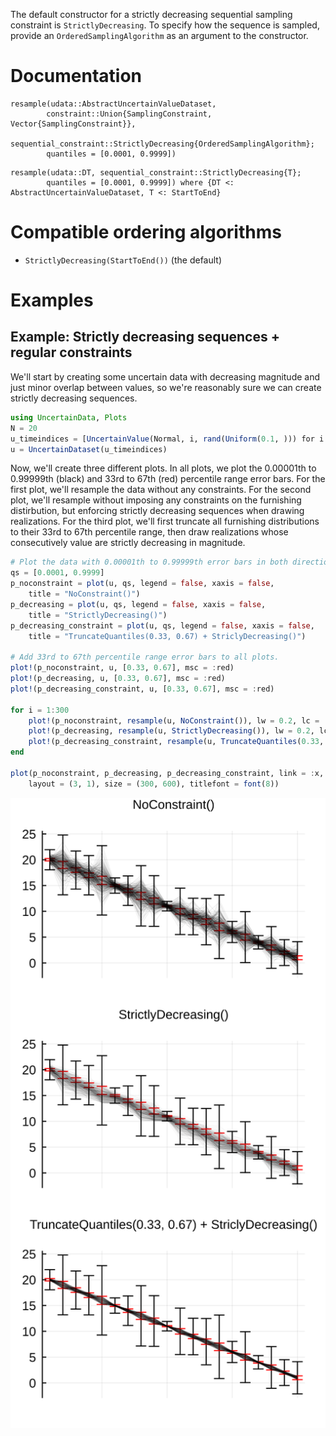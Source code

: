 
The default constructor for a strictly decreasing sequential sampling constraint is 
`StrictlyDecreasing`. To specify how the sequence is sampled, provide an 
`OrderedSamplingAlgorithm` as an argument to the constructor.


# Documentation 

```@docs
resample(udata::AbstractUncertainValueDataset, 
        constraint::Union{SamplingConstraint, Vector{SamplingConstraint}},
        sequential_constraint::StrictlyDecreasing{OrderedSamplingAlgorithm};
        quantiles = [0.0001, 0.9999])
```

```@docs 
resample(udata::DT, sequential_constraint::StrictlyDecreasing{T};
        quantiles = [0.0001, 0.9999]) where {DT <: AbstractUncertainValueDataset, T <: StartToEnd}
```

# Compatible ordering algorithms

- `StrictlyDecreasing(StartToEnd())` (the default)

# Examples 

## Example: Strictly decreasing sequences + regular constraints

We'll start by creating some uncertain data with decreasing magnitude and just minor 
overlap between values, so we're reasonably sure we can create strictly decreasing sequences.

```julia
using UncertainData, Plots 
N = 20
u_timeindices = [UncertainValue(Normal, i, rand(Uniform(0.1, ))) for i = N:-1:1]
u = UncertainDataset(u_timeindices)
```

Now, we'll create three different plots. In all plots, we plot the 0.00001th to 0.99999th 
(black) and 33rd to 67th (red) percentile range error bars. For the first plot, we'll 
resample the data without any constraints. For the second plot, we'll resample without 
imposing any constraints on the furnishing distirbution, but enforcing strictly decreasing
sequences when drawing realizations. For the third plot, we'll first truncate all 
furnishing distributions to their 33rd to 67th percentile range, then draw realizations 
whose consecutively value are strictly decreasing in magnitude.

```julia 
# Plot the data with 0.00001th to 0.99999th error bars in both directions
qs = [0.0001, 0.9999]
p_noconstraint = plot(u, qs, legend = false, xaxis = false,
    title = "NoConstraint()") 
p_decreasing = plot(u, qs, legend = false, xaxis = false, 
    title = "StrictlyDecreasing()")
p_decreasing_constraint = plot(u, qs, legend = false, xaxis = false,
    title = "TruncateQuantiles(0.33, 0.67) + StriclyDecreasing()")

# Add 33rd to 67th percentile range error bars to all plots. 
plot!(p_noconstraint, u, [0.33, 0.67], msc = :red)
plot!(p_decreasing, u, [0.33, 0.67], msc = :red)
plot!(p_decreasing_constraint, u, [0.33, 0.67], msc = :red)

for i = 1:300
    plot!(p_noconstraint, resample(u, NoConstraint()), lw = 0.2, lc = :black, lα = 0.2)
    plot!(p_decreasing, resample(u, StrictlyDecreasing()), lw = 0.2, lc = :black, lα = 0.1)
    plot!(p_decreasing_constraint, resample(u, TruncateQuantiles(0.33, 0.67), StrictlyDecreasing()), lw = 0.2, lc = :black, lα = 0.1)
end 

plot(p_noconstraint, p_decreasing, p_decreasing_constraint, link = :x,
    layout = (3, 1), size = (300, 600), titlefont = font(8))
```


![](sequential_strictly_decreasing_example.svg)